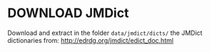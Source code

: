 # DOWNLOAD JMDict
Download and extract in the folder ```data/jmdict/dicts/``` the JMDict dictionaries from:
http://edrdg.org/jmdict/edict_doc.html

